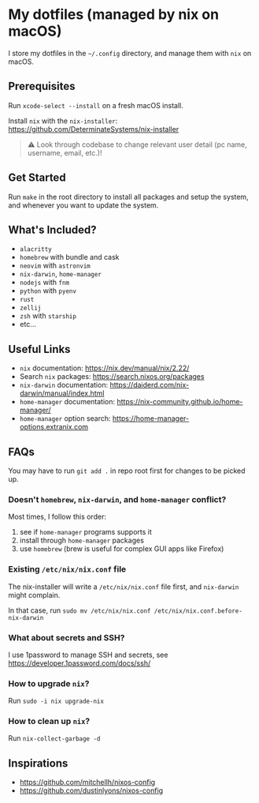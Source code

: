 # My dotfiles (managed by nix on macOS)

I store my dotfiles in the `~/.config` directory, and manage them with `nix` on macOS.

## Prerequisites

Run `xcode-select --install` on a fresh macOS install.

Install `nix` with the `nix-installer`: https://github.com/DeterminateSystems/nix-installer

> ⚠️ Look through codebase to change relevant user detail (pc name, username, email, etc.)!

## Get Started

Run `make` in the root directory to install all packages and setup the system, and whenever you want to update the system.

## What's Included?

- `alacritty`
- `homebrew` with bundle and cask
- `neovim` with `astronvim`
- `nix-darwin`, `home-manager`
- `nodejs` with `fnm`
- `python` with `pyenv`
- `rust`
- `zellij`
- `zsh` with `starship`
- etc...

## Useful Links

- `nix` documentation: https://nix.dev/manual/nix/2.22/
- Search `nix` packages: https://search.nixos.org/packages
- `nix-darwin` documentation: https://daiderd.com/nix-darwin/manual/index.html
- `home-manager` documentation: https://nix-community.github.io/home-manager/
- `home-manager` option search: https://home-manager-options.extranix.com

## FAQs

You may have to run `git add .` in repo root first for changes to be picked up.

### Doesn't `homebrew`, `nix-darwin`, and `home-manager` conflict?

Most times, I follow this order:

1. see if `home-manager` programs supports it
2. install through `home-manager` packages
3. use `homebrew` (brew is useful for complex GUI apps like Firefox)

### Existing `/etc/nix/nix.conf` file

The nix-installer will write a `/etc/nix/nix.conf` file first, and `nix-darwin` might complain.

In that case, run `sudo mv /etc/nix/nix.conf /etc/nix/nix.conf.before-nix-darwin`

### What about secrets and SSH?

I use 1password to manage SSH and secrets, see https://developer.1password.com/docs/ssh/

### How to upgrade `nix`?

Run `sudo -i nix upgrade-nix`

### How to clean up `nix`?

Run `nix-collect-garbage -d`

## Inspirations

- https://github.com/mitchellh/nixos-config
- https://github.com/dustinlyons/nixos-config
